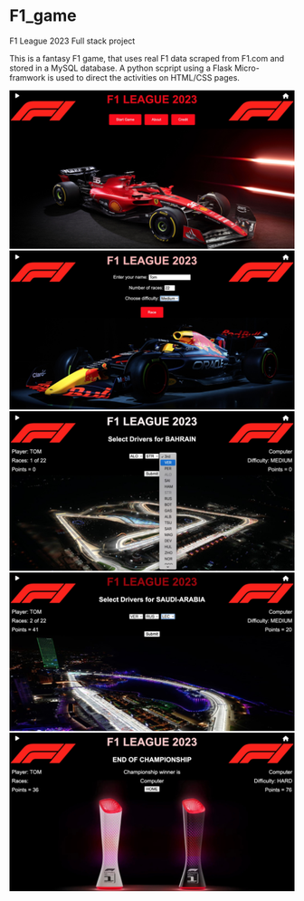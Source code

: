 # F1_game
F1 League 2023 Full stack project

This is a fantasy F1 game, that uses real F1 data scraped from F1.com and stored in a MySQL database.
A python scpript using a Flask Micro-framwork is used to direct the activities on HTML/CSS pages.

![pic](https://github.com/RobynDoyle/F1_game/blob/main/examples/ex1.jpg)
![pic](https://github.com/RobynDoyle/F1_game/blob/main/examples/ex2.jpg)
![pic](https://github.com/RobynDoyle/F1_game/blob/main/examples/ex3.jpg)
![pic](https://github.com/RobynDoyle/F1_game/blob/main/examples/ex4.jpg)
![pic](https://github.com/RobynDoyle/F1_game/blob/main/examples/ex5.jpg)


